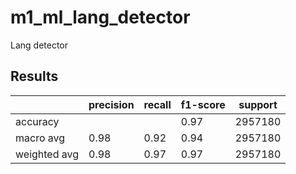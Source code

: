 # m1_ml_lang_detector
Lang detector





## Results



||precision|recall|f1-score|support|
|--|--|--|--|--|
|accuracy    |    |     |0.97|2957180|
|macro avg   |0.98|0.92 |0.94|2957180|
|weighted avg|0.98|0.97 |0.97|2957180|

